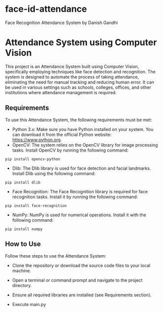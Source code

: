 # face-id-attendance
Face Recognition Attendance System by Danish Gandhi

# Attendance System using Computer Vision 

This project is an Attendance System built using Computer Vision, specifically employing techniques like face detection and recognition. The system is designed to automate the process of taking attendance, eliminating the need for manual tracking and reducing human error. It can be used in various settings such as schools, colleges, offices, and other institutions where attendance management is required.

## Requirements
To use this Attendance System, the following requirements must be met:

* Python 3.x: Make sure you have Python installed on your system. You can download it from the official Python website: https://www.python.org.
* OpenCV: The system relies on the OpenCV library for image processing tasks. Install OpenCV by running the following command:
```
pip install opencv-python
```

* Dlib: The Dlib library is used for face detection and facial landmarks. Install Dlib using the following command:

```
pip install dlib
```
* Face Recognition: The Face Recognition library is required for face recognition tasks. Install it by running the following command:

```
pip install face-recognition
```

* NumPy: NumPy is used for numerical operations. Install it with the following command:

```
pip install numpy
```

## How to Use
Follow these steps to use the Attendance System:

* Clone the repository or download the source code files to your local machine.

* Open a terminal or command prompt and navigate to the project directory.

* Ensure all required libraries are installed (see Requirements section).

* Execute main.py




